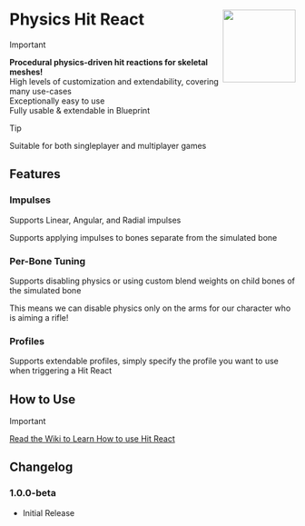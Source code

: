 # Physics Hit React <img align="right" width=128, height=128 src="https://github.com/Vaei/PhysicsHitReact/blob/main/Resources/Icon128.png">

> [!IMPORTANT]
> **Procedural physics-driven hit reactions for skeletal meshes!**
> <br>High levels of customization and extendability, covering many use-cases
> <br>Exceptionally easy to use
> <br>Fully usable & extendable in Blueprint

> [!TIP]
> Suitable for both singleplayer and multiplayer games

## Features
### Impulses
Supports Linear, Angular, and Radial impulses

Supports applying impulses to bones separate from the simulated bone

### Per-Bone Tuning
Supports disabling physics or using custom blend weights on child bones of the simulated bone

This means we can disable physics only on the arms for our character who is aiming a rifle!

### Profiles
Supports extendable profiles, simply specify the profile you want to use when triggering a Hit React

## How to Use
> [!IMPORTANT]
> [Read the Wiki to Learn How to use Hit React](https://github.com/Vaei/PhysicsHitReact/wiki)

## Changelog

### 1.0.0-beta
* Initial Release

